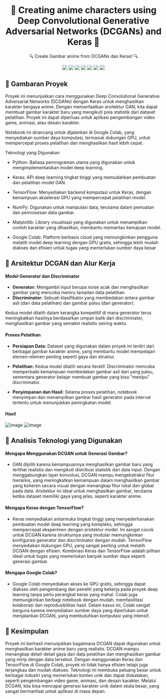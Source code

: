 <h1 align="center">🌟 Creating anime characters using Deep Convolutional Generative Adversarial Networks (DCGANs) and Keras 🌟</h1>
<p align="center">🔍 Create Gambar anime from DCGANs dan Keras! 🔍</p>

<div align="center">
    <img src="https://img.shields.io/badge/Jupyter-FFAA00?style=for-the-badge&logo=Jupyter&logoColor=white">
    <img src="https://img.shields.io/badge/python-3670A0?style=for-the-badge&logo=python&logoColor=ffdd54">
    <img src="https://img.shields.io/badge/Google_Colab-F9AB00?style=for-the-badge&logo=googlecolab&logoColor=white">
    <img src="https://img.shields.io/badge/Infinite_Learning-4B0082?style=for-the-badge&logo=book&logoColor=white">
    <img src="https://img.shields.io/badge/Google_Drive-34A853?style=for-the-badge&logo=googledrive&logoColor=white">
    <img src="https://img.shields.io/badge/DCGANs-FF5722?style=for-the-badge&logo=huggingface&logoColor=white">
    <img src="https://img.shields.io/badge/Keras-008080?style=for-the-badge&logo=caikit&logoColor=white">
</div>

## 🎯 Gambaran Proyek

Proyek ini menunjukkan cara menggunakan Deep Convolutional Generative Adversarial Networks (DCGANs) dengan Keras untuk menghasilkan karakter bergaya anime. Dengan memanfaatkan arsitektur GAN, kita dapat membuat gambar karakter baru yang mengikuti pola statistik dari dataset pelatihan. Proyek ini dapat diperluas untuk aplikasi pengembangan video game, animasi, atau desain karakter.

Notebook ini dirancang untuk dijalankan di Google Colab, yang menyediakan sumber daya komputasi, termasuk dukungan GPU, untuk mempercepat proses pelatihan dan menghasilkan hasil lebih cepat.

Teknologi yang Digunakan

- Python: Bahasa pemrograman utama yang digunakan untuk mengimplementasikan model deep learning.
  
- Keras: API deep learning tingkat tinggi yang memudahkan pembuatan dan pelatihan model GAN.
  
- TensorFlow: Menyediakan backend komputasi untuk Keras, dengan kemampuan akselerasi GPU yang mempercepat pelatihan model.
  
- NumPy: Digunakan untuk manipulasi data, terutama dalam pemuatan dan pemrosesan data gambar.
  
- Matplotlib: Library visualisasi yang digunakan untuk menampilkan contoh karakter yang dihasilkan, membantu memantau kemajuan model.
  
- Google Colab: Platform berbasis cloud yang memungkinkan pengguna melatih model deep learning dengan GPU gratis, sehingga lebih mudah diakses dan efisien untuk tugas yang memerlukan sumber daya besar

## 🚀 Arsitektur DCGAN dan Alur Kerja

#### **Model Generator dan Discriminator**
- **Generator:** Mengambil input berupa noise acak dan menghasilkan gambar yang mencoba meniru tampilan data pelatihan.
- **Discriminator:** Sebuah klasifikator yang membedakan antara gambar asli (dari data pelatihan) dan gambar palsu (dari generator).

Kedua model dilatih dalam kerangka kompetitif di mana generator terus meningkatkan hasilnya berdasarkan umpan balik dari discriminator, menghasilkan gambar yang semakin realistis seiring waktu.
  
#### **Proses Pelatihan**
- **Persiapan Data:** Dataset yang digunakan dalam proyek ini terdiri dari berbagai gambar karakter anime, yang membantu model mempelajari elemen-elemen penting seperti gaya dan struktur.
  
- **Pelatihan:** Kedua model dilatih secara iteratif. Discriminator mencoba memperbaiki kemampuan membedakan gambar asli dari yang palsu, sementara generator belajar membuat gambar yang bisa "menipu" discriminator.
  
- **Penyimpanan dan Hasil:** Selama proses pelatihan, notebook menyimpan dan menampilkan gambar hasil generator pada interval tertentu untuk menunjukkan peningkatan model.

#### **Hasil**
![image](https://github.com/user-attachments/assets/eb110a57-aa91-4231-9b08-3847af92b408)
![image](https://github.com/user-attachments/assets/9e86b810-5282-4bd8-bcf7-14f7405259a1)


## 📝 Analisis Teknologi yang Digunakan

#### **Mengapa Menggunakan DCGAN untuk Generasi Gambar?**
- GAN dipilih karena kemampuannya menghasilkan gambar baru yang terlihat realistis dan mengikuti distribusi statistik dari data input. Dengan menggabungkan layer konvolusi, DCGAN mampu mengekstraksi fitur hierarkis, yang meningkatkan kemampuan dalam menghasilkan gambar yang koheren secara visual dengan menangkap fitur lokal dan global pada data. Arsitektur ini ideal untuk menghasilkan gambar, terutama ketika dataset memiliki gaya yang jelas, seperti karakter anime.

#### **Mengapa Keras dengan TensorFlow?**
- Keras menyediakan antarmuka tingkat tinggi yang menyederhanakan pembuatan model deep learning yang kompleks, sehingga mempercepat eksperimen dengan arsitektur model. Ini sangat cocok untuk DCGAN karena strukturnya yang modular memungkinkan konfigurasi generator dan discriminator dengan mudah. TensorFlow menyediakan dukungan GPU, yang sangat penting untuk melatih DCGAN dengan efisien. Kombinasi Keras dan TensorFlow adalah pilihan ideal untuk tugas yang memerlukan banyak sumber daya seperti generasi gambar.

#### **Mengapa Google Colab?**
- Google Colab menyediakan akses ke GPU gratis, sehingga dapat diakses oleh pengembang dan peneliti yang bekerja pada proyek deep learning tanpa perlu perangkat keras yang mahal. Colab juga memungkinkan berbagi notebook dengan mudah, memfasilitasi kolaborasi dan reprodusibilitas hasil. Dalam kasus ini, Colab sangat berguna karena menyediakan sumber daya yang diperlukan untuk menjalankan DCGAN, yang membutuhkan komputasi yang intensif.

## 📌 Kesimpulan
Proyek ini berhasil menunjukkan bagaimana DCGAN dapat digunakan untuk menghasilkan karakter anime baru yang realistis. DCGAN mampu menangkap detail-detail gaya dari data pelatihan dan menghasilkan gambar yang mirip dengan data tersebut. Dengan menggunakan Keras dan TensorFlow di Google Colab, proyek ini tidak hanya efisien tetapi juga terjangkau dan mudah diakses. Teknologi ini membuka peluang besar untuk berbagai industri yang memerlukan konten unik dan dapat diskalakan, seperti pengembangan video game, animasi, dan desain karakter. Melalui DCGAN, kita bisa mencapai generasi karakter unik dalam skala besar, yang sangat bermanfaat untuk aplikasi di masa depan.
